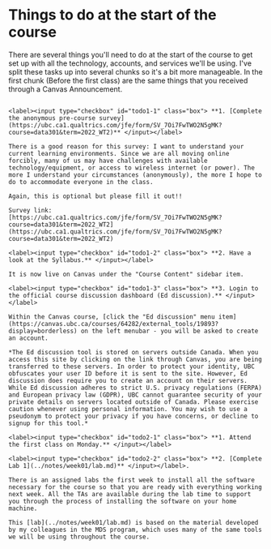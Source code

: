 Things to do at the start of the course
=======================

There are several things you'll need to do at the start of the course to get set up with all the technology, accounts, and services we'll be using.
I've split these tasks up into several chunks so it's a bit more manageable. 
In the first chunk (Before the first class) are the same things that you received through a Canvas Announcement.

```{dropdown} <h3>Before the first class</h3>

<label><input type="checkbox" id="todo1-1" class="box"> **1. [Complete the anonymous pre-course survey](https://ubc.ca1.qualtrics.com/jfe/form/SV_7Oi7FwTWO2N5gMK?course=data301&term=2022_WT2)** </input></label> 

There is a good reason for this survey: I want to understand your current learning environments. Since we are all moving online forcibly, many of us may have challenges with available technology/equipment, or access to wireless internet (or power). The more I understand your circumstances (anonymously), the more I hope to do to accommodate everyone in the class. 

Again, this is optional but please fill it out!!

Survey link: [https://ubc.ca1.qualtrics.com/jfe/form/SV_7Oi7FwTWO2N5gMK?course=data301&term=2022_WT2](https://ubc.ca1.qualtrics.com/jfe/form/SV_7Oi7FwTWO2N5gMK?course=data301&term=2022_WT2)

<label><input type="checkbox" id="todo1-2" class="box"> **2. Have a look at the Syllabus.** </input></label> 

It is now live on Canvas under the "Course Content" sidebar item. 

<label><input type="checkbox" id="todo1-3" class="box"> **3. Login to the official course discussion dashboard (Ed discussion).** </input></label> 

Within the Canvas course, [click the "Ed discussion" menu item](https://canvas.ubc.ca/courses/64282/external_tools/19893?display=borderless) on the left menubar - you will be asked to create an account.

*The Ed discussion tool is stored on servers outside Canada. When you access this site by clicking on the link through Canvas, you are being transferred to these servers. In order to protect your identity, UBC obfuscates your user ID before it is sent to the site. However, Ed discussion does require you to create an account on their servers. While Ed discussion adheres to strict U.S. privacy regulations (FERPA) and European privacy law (GDPR), UBC cannot guarantee security of your private details on servers located outside of Canada. Please exercise caution whenever using personal information. You may wish to use a pseudonym to protect your privacy if you have concerns, or decline to signup for this tool.*

```

```{dropdown} <h3>In the first week</h3>
<label><input type="checkbox" id="todo2-1" class="box"> **1. Attend the first class on Monday.** </input></label> 

<label><input type="checkbox" id="todo2-2" class="box"> **2. [Complete Lab 1](../notes/week01/lab.md)** </input></label>.

There is an assigned labs the first week to install all the software necessary for the course so that you are ready with everything working next week. All the TAs are available during the lab time to support you through the process of installing the software on your home machine.

This [lab](../notes/week01/lab.md) is based on the material developed by my colleagues in the MDS program, which uses many of the same tools we will be using throughout the course.

```
